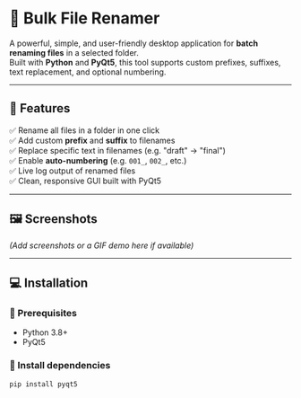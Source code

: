 # 🧾 Bulk File Renamer

A powerful, simple, and user-friendly desktop application for **batch renaming files** in a selected folder.  
Built with **Python** and **PyQt5**, this tool supports custom prefixes, suffixes, text replacement, and optional numbering.

---

## 🚀 Features

✅ Rename all files in a folder in one click  
✅ Add custom **prefix** and **suffix** to filenames  
✅ Replace specific text in filenames (e.g. "draft" → "final")  
✅ Enable **auto-numbering** (e.g. `001_`, `002_`, etc.)  
✅ Live log output of renamed files  
✅ Clean, responsive GUI built with PyQt5

---

## 🖼️ Screenshots

*(Add screenshots or a GIF demo here if available)*

---

## 💻 Installation

### 🐍 Prerequisites

- Python 3.8+
- PyQt5

### 🔧 Install dependencies

```bash
pip install pyqt5
